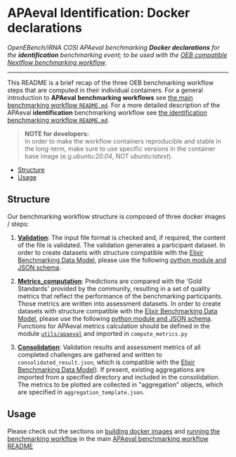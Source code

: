 # APAeval Identification: Docker declarations

*OpenEBench/iRNA COSI APAeval benchmarking **Docker declarations** for the **identification** benchmarking event; to be used with the [OEB compatible Nextflow benchmarking workflow][main-nf]*.
___

This README is a brief recap of the three OEB benchmarking workflow steps that are computed in their individual containers. For a general introduction to **APAeval benchmarking workflows** see [the main benchmarking workflow `README.md`][readme-bwf]. For a more detailed description of the APAeval **identification** benchmarking workflow see [the identification benchmarking workflow `README.md`][readme-ibwf].


>**NOTE for developers:**    
In order to make the workflow containers reproducible and stable in the long-term, make sure to use specific versions in the container base image (e.g.*ubuntu:20.04*, NOT *ubuntu:latest*).

- [Structure](#structure)
- [Usage](#usage)
## Structure
Our benchmarking workflow structure is composed of three docker images / steps:
1. [**Validation**](./i_validation):
The input file format is checked and, if required, the content of the file is validated. The validation generates a
participant dataset. In order to create datasets with structure compatible with the [Elixir Benchmarking Data Model][elixir-data-model], please use the following [python module and JSON schema][oeb-json].

2. [**Metrics_computation**](./i_metrics):
Predictions are compared with the 'Gold Standards' provided by the community, resulting in a set of quality metrics that reflect the performance of the benchmarking participants. Those metrics are written into assessment datasets. In order to create datasets with structure compatible with the [Elixir Benchmarking Data Model][elixir-data-model], please use the following [python module and JSON schema][oeb-json].
Functions for APAeval metrics calculation should be defined in the module [`utils/apaeval`][apa-module] and imported in `compute_metrics.py`


3. [**Consolidation**](./i_consolidation):
Validation results and assessment metrics of all completed challenges are gathered and written to `consolidated_result.json`, which is compatible with the [Elixir Benchmarking Data Model][elixir-data-model]). If present, existing aggregations are imported from a specified directory and included in the consolidation. The metrics to be plotted are collected in "aggregation" objects, which are specified in `aggregation_template.json`.


## Usage
Please check out the sections on [building docker images][build-images] and [running the benchmarking workflow][run-workflow] in the main [APAeval benchmarking workflow README][readme-bwf]


[//]: # (References)
[main-nf]: ../main.nf
[readme-ibwf]: ../README.md
[readme-bwf]: ../../README.md
[apa-module]: ../../../utils/apaeval/src/apaeval/main.py
[build-images]: ../../README.md#7-build-images
[run-workflow]: ../../README.md#8-test-run
[elixir-data-model]: https://github.com/inab/benchmarking-data-model
[oeb-json]: ../../JSON_templates/src/JSON_templates/

